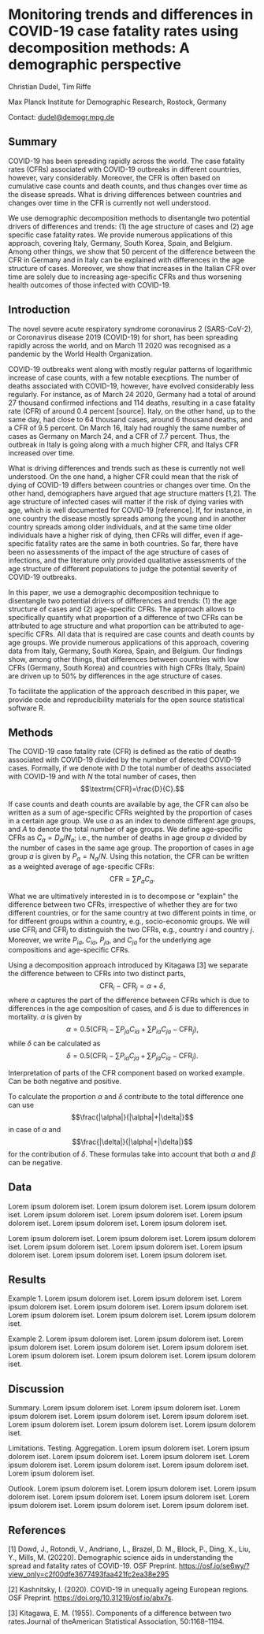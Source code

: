 # Monitoring trends and differences in COVID-19 case fatality rates using decomposition methods: A demographic perspective

Christian Dudel, Tim Riffe

Max Planck Institute for Demographic Research, Rostock, Germany

Contact: dudel@demogr.mpg.de

## Summary

COVID-19 has been spreading rapidly across the world. The case fatality rates (CFRs) associated with COVID-19 outbreaks in different countries, however, vary considerably. Moreover, the CFR is often based on cumulative case counts and death counts, and thus changes over time as the disease spreads. What is driving differences between countries and changes over time in the CFR is currently not well understood. 

We use demographic decomposition methods to disentangle two potential drivers of differences and trends: (1) the age structure of cases and (2) age specific case fatality rates. We provide numerous applications of this approach, covering Italy, Germany, South Korea, Spain, and Belgium. Among other things, we show that 50 percent of the difference between the CFR in Germany and in Italy can be explained with differences in the age structure of cases. Moreover, we show that increases in the Italian CFR over time are solely due to increasing age-specific CFRs and thus worsening health outcomes of those infected with COVID-19.   

## Introduction

The novel severe acute respiratory syndrome coronavirus 2 (SARS-CoV-2), or Coronavirus disease 2019 (COVID-19) for short, has been spreading rapidly across the world, and on March 11 2020 was recognised as a pandemic by the World Health Organization.  

COVID-19 outbreaks went along with mostly regular patterns of logarithmic increase of case counts, with a few notable execptions. The number of deaths associated with COVID-19, however, have evolved considerably less regularly. 
For instance, as of March 24 2020, Germany had a total of around 27 thousand confirmed infections and 114 deaths, resulting in a case fatality rate (CFR) of around 0.4 percent [source]. Italy, on the other hand, up to the same day, had close to 64 thousand cases, around 6 thousand deaths, and a CFR of 9.5 percent. On March 16, Italy had roughly the same number of cases as Germany on March 24, and a CFR of 7.7 percent. Thus, the outbreak in Italy is going along with a much higher CFR, and Italys CFR increased over time. 

What is driving differences and trends such as these is currently not well understood. On the one hand, a higher CFR could mean that the risk of dying of COVID-19 differs between countries or changes over time. On the other hand, demographers have argued that age structure matters [1,2]. The age structure of infected cases will matter if the risk of dying varies with age, which is well documented for COVID-19 [reference]. If, for instance, in one country the disease mostly spreads among the young and in another country spreads among older individuals, and at the same time older individuals have a higher risk of dying, then CFRs will differ, even if age-specific fatality rates are the same in both countries. So far, there have been no assessments of the impact of the age structure of cases of infections, and the literature only provided qualitative assessments of the age structure of different populations to judge the potential severity of COVID-19 outbreaks.

In this paper, we use a demographic decomposition technique to disentangle two potential drivers of differences and trends: (1) the age structure of cases and (2) age-specific CFRs. The approach allows to specifically quantify what proportion of a difference of two CFRs can be attributed to age structure and what proportion can be attributed to age-specific CFRs. All data that is required are case counts and death counts by age groups. We provide numerous applications of this approach, covering data from Italy, Germany, South Korea, Spain, and Belgium. Our findings show, among other things, that differences between countries with low CFRs (Germany, South Korea) and countries with high CFRs (Italy, Spain) are driven up to 50% by differences in the age structure of cases.

To facilitate the application of the approach described in this paper, we provide code and reproducibility materials for the open source statistical software R.

## Methods

The COVID-19 case fatality rate (CFR) is defined as the ratio of deaths associated with COVID-19 divided by the number of detected COVID-19 cases. Formally, if we denote with $D$ the total number of deaths associated with COVID-19 and with $N$ the total number of cases, then $$\textrm{CFR}=\frac{D}{C}.$$ 

If case counts and death counts are available by age, the CFR can also be written as a sum of age-specific CFRs weighted by the proportion of cases in a certain age group. We use $a$ as an index to denote different age groups, and $A$ to denote the total number of age groups. We define age-specific CFRs as $C_a=D_a/N_a$; i.e., the number of deaths in age group $a$ divided by the number of cases in the same age group. The proportion of cases in age group $a$ is given by $P_a=N_a/N$. Using this notation, the CFR can be written as a weighted average of age-specific CFRs: $$\textrm{CFR}=\sum P_a C_a.$$ 

What we are ultimatively interested in is to decompose or "explain" the difference between two CFRs, irrespective of whether they are for two different countries, or for the same country at two different points in time, or for different groups within a country, e.g., socio-economic groups. We will use $\textrm{CFR}_i$ and $\textrm{CFR}_j$ to distinguish the two CFRs, e.g., country $i$ and country $j$. Moreover, we write $P_{ia}$, $C_{ia}$, $P_{ja}$, and $C_{ja}$ for the underlying age compositions and age-specific CFRs.  

Using a decomposition approach introduced by Kitagawa [3] we separate the difference between to CFRs into two distinct parts, $$\textrm{CFR}_i-\textrm{CFR}_j=\alpha + \delta,$$ where $\alpha$ captures the part of the difference between CFRs which is due to differences in the age composition of cases, and $\delta$ is due to differences in mortality. $\alpha$ is given by $$\alpha=0.5 \left(\textrm{CFR}_i-\sum P_{ja} C_{ia}+\sum P_{ia} C_{ja}-\textrm{CFR}_j \right),$$ while $\delta$ can be calculated as $$\delta=0.5 \left(\textrm{CFR}_i-\sum P_{ia} C_{ja}+\sum P_{ja} C_{ia}-\textrm{CFR}_j \right).$$


Interpretation of parts of the CFR component based on worked example. Can be both negative and positive. 

To calculate the proportion $\alpha$ and $\delta$ contribute to the total difference one can use $$\frac{|\alpha|}{|\alpha|+|\delta|}$$ in case of $\alpha$ and $$\frac{|\delta|}{|\alpha|+|\delta|}$$ for the contribution of $\delta$. These formulas take into account that both $\alpha$ and $\beta$ can be negative.

## Data

Lorem ipsum dolorem iset. Lorem ipsum dolorem iset. Lorem ipsum dolorem iset. Lorem ipsum dolorem iset. Lorem ipsum dolorem iset. Lorem ipsum dolorem iset. Lorem ipsum dolorem iset. Lorem ipsum dolorem iset. 

Lorem ipsum dolorem iset. Lorem ipsum dolorem iset. Lorem ipsum dolorem iset. Lorem ipsum dolorem iset. Lorem ipsum dolorem iset. Lorem ipsum dolorem iset. Lorem ipsum dolorem iset. Lorem ipsum dolorem iset. 

## Results

Example 1. Lorem ipsum dolorem iset. Lorem ipsum dolorem iset. Lorem ipsum dolorem iset. Lorem ipsum dolorem iset. Lorem ipsum dolorem iset. Lorem ipsum dolorem iset. Lorem ipsum dolorem iset. Lorem ipsum dolorem iset. 

Example 2. Lorem ipsum dolorem iset. Lorem ipsum dolorem iset. Lorem ipsum dolorem iset. Lorem ipsum dolorem iset. Lorem ipsum dolorem iset. Lorem ipsum dolorem iset. Lorem ipsum dolorem iset. Lorem ipsum dolorem iset. 

## Discussion

Summary. Lorem ipsum dolorem iset. Lorem ipsum dolorem iset. Lorem ipsum dolorem iset. Lorem ipsum dolorem iset. Lorem ipsum dolorem iset. Lorem ipsum dolorem iset. Lorem ipsum dolorem iset. Lorem ipsum dolorem iset. 

Limitations. Testing. Aggregation. Lorem ipsum dolorem iset. Lorem ipsum dolorem iset. Lorem ipsum dolorem iset. Lorem ipsum dolorem iset. Lorem ipsum dolorem iset. Lorem ipsum dolorem iset. Lorem ipsum dolorem iset. Lorem ipsum dolorem iset.

Outlook. Lorem ipsum dolorem iset. Lorem ipsum dolorem iset. Lorem ipsum dolorem iset. Lorem ipsum dolorem iset. Lorem ipsum dolorem iset. Lorem ipsum dolorem iset. Lorem ipsum dolorem iset. Lorem ipsum dolorem iset.

## References

[1] Dowd, J., Rotondi, V., Andriano, L., Brazel, D. M., Block, P., Ding, X.,  Liu, Y., Mills, M. (20220). Demographic science aids in understanding the spread and fatality rates of COVID-19. OSF Preprint. https://osf.io/se6wy/?view_only=c2f00dfe3677493faa421fc2ea38e295

[2] Kashnitsky, I. (2020). COVID-19 in unequally ageing European regions. OSF Preprint. https://doi.org/10.31219/osf.io/abx7s.

[3] Kitagawa, E. M. (1955). Components of a difference between two rates.Journal of theAmerican Statistical Association, 50:1168–1194.
